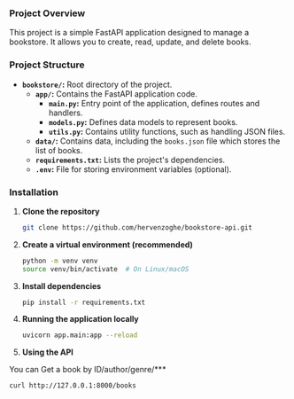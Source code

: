 ### **Project Overview**

This project is a simple FastAPI application designed to manage a bookstore. It allows you to create, read, update, and delete books.

### **Project Structure**

* **`bookstore/`:** Root directory of the project.
    * **`app/`:** Contains the FastAPI application code.
        * **`main.py`:** Entry point of the application, defines routes and handlers.
        * **`models.py`:** Defines data models to represent books.
        * **`utils.py`:** Contains utility functions, such as handling JSON files.
    * **`data/`:** Contains data, including the `books.json` file which stores the list of books.
    * **`requirements.txt`:** Lists the project's dependencies.
    * **`.env`:** File for storing environment variables (optional).

### **Installation**

1. **Clone the repository**
   ```bash
   git clone https://github.com/hervenzoghe/bookstore-api.git


2. **Create a virtual environment (recommended)**
    ```bash
    python -m venv venv
    source venv/bin/activate  # On Linux/macOS

3. **Install dependencies**
    ```bash
    pip install -r requirements.txt

4. **Running the application locally**
    ```bash
    uvicorn app.main:app --reload

5. **Using the API**

You can Get a book by ID/author/genre/***

```
curl http://127.0.0.1:8000/books 
```